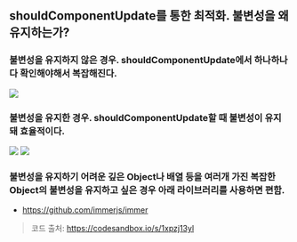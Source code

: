 ## shouldComponentUpdate를 통한 최적화. 불변성을 왜 유지하는가?

### 불변성을 유지하지 않은 경우. shouldComponentUpdate에서 하나하나 다 확인해야해서 복잡해진다.
![](https://user-images.githubusercontent.com/18229419/62143137-75ed6000-b32a-11e9-944f-71b827786a72.png)

### 불변성을 유지한 경우. shouldComponentUpdate할 때 불변성이 유지돼 효율적이다.
![](https://user-images.githubusercontent.com/18229419/62143148-7980e700-b32a-11e9-9744-67465859aedb.png)
![](https://user-images.githubusercontent.com/18229419/62143153-7be34100-b32a-11e9-863c-df06e04fdb6a.png)

### 불변성을 유지하기 어려운 깊은 Object나 배열 등을 여러개 가진 복잡한 Object의 불변성을 유지하고 싶은 경우 아래 라이브러리를 사용하면 편함.
- https://github.com/immerjs/immer

> 코드 출처: https://codesandbox.io/s/1xpzj13yl
